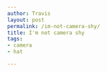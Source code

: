 ```yaml
---
author: Travis
layout: post
permalink: /im-not-camera-shy/
title: I'm not camera shy
tags:
- camera
- hat

---
```


<figure>
	<img src="http://silasq.com/uploads/2012/09/2012-07-06-09.40.02-.jpg" alt="">	
	<figcaption></figcaption>
</figure>
